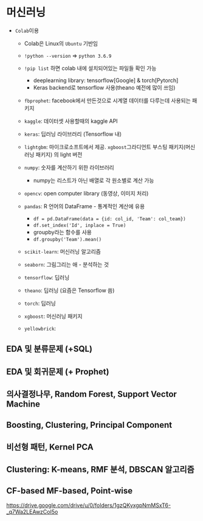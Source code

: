 # 머신러닝
- ```Colab```이용
  - Colab은 Linux의 ```Ubuntu``` 기반임
  - ```!python --version``` => ```python 3.6.9```
  - ```!pip list``` 하면 colab 내에 설치되어있는 파일들 확인 가능
    - deeplearning library: tensorflow[Google] & torch[Pytorch]
    - Keras backend로 tensorflow 사용(theano 예전에 많이 쓰임)

  - ```fbprophet```: facebook에서 만든것으로 시계열 데이터를 다루는데 사용되는 패키지
  - ```kaggle```: 데이터셋 사용할때의 kaggle API
  - ```keras```: 딥러닝 라이브러리 (Tensorflow 내)
  - ```lightgbm```: 마이크로소프트에서 제공. ```xgboost```그라디언트 부스팅 패키지(머신러닝 패키지) 의 light 버전
  - ```numpy```: 숫자를 계산하기 위한 라이브러리
    - numpy는 리스트가 아닌 배열로 각 원소별로 계산 가능
  - ```opencv```: open computer library  (동영상, 이미지 처리)
  - ```pandas```: R 언어의 DataFrame - 통계적인 계산에 유용
     - ```df = pd.DataFrame(data = {id: col_id, 'Team': col_team})```
     - ```df.set_index('Id', inplace = True)```
     - groupby라는 함수를 사용
     - ```df.groupby('Team').mean()```
  - ```scikit-learn```: 머신러닝 알고리즘
  - ```seaborn```: 그림그리는 애 - 분석하는 것
  - ```tensorflow```: 딥러닝
  - ```theano```: 딥러닝 (요즘은 Tensorflow 씀)
  - ```torch```: 딥러닝
  - ```xgboost```: 머신러닝 패키지
  - ```yellowbrick```: 

## EDA 및 분류문제 (+SQL)
## EDA 및 회귀문제 (+ Prophet)
## 의사결정나무, Random Forest, Support Vector Machine
## Boosting, Clustering, Principal Component
## 비선형 패턴, Kernel PCA
## Clustering: K-means, RMF 분석, DBSCAN 알고리즘
## CF-based MF-based, Point-wise

https://drive.google.com/drive/u/0/folders/1gzQKyxgpNmMSxT6-_q7Wa2LEAwzCoI5o
